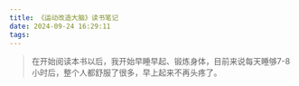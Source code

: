 ```yaml
---
title: 《运动改造大脑》读书笔记
date: 2024-09-24 16:29:11
tags:
---
```


> 在开始阅读本书以后，我开始早睡早起、锻炼身体，目前来说每天睡够7-8小时后，整个人都舒服了很多，早上起来不再头疼了。


